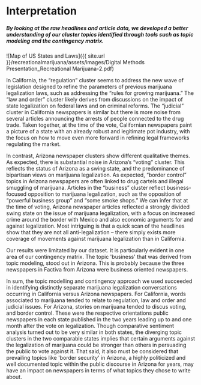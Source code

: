 # Interpretation

##### By looking at the raw headlines and article data, we developed a better understanding of our cluster topics identified through tools such as topic modeling and the contingency matrix.

![Map of US States and Laws]({{ site.url }}/recreationalmarijuana/assets/images/Digital Methods Presentation_Recreational Marijuana-2.pdf)

In California, the “regulation” cluster seems to address the new wave of legislation designed to refine the parameters of previous marijuana legalization laws, such as addressing the “rules for growing marijuana.” The “law and order” cluster likely derives from discussions on the impact of state legalization on federal laws and on criminal reforms. The “judicial” cluster in California newspapers is similar but there is more noise from several articles announcing the arrests of people connected to the drug trade. Taken together, at the time of the vote, Californian newspapers paint a picture of a state with an already robust and legitimate pot industry, with the focus on how to move even more forward in refining legal frameworks regulating the market. 

In contrast, Arizona newspaper clusters show different qualitative themes. As expected, there is substantial noise in Arizona’s “voting” cluster. This reflects the status of Arizona as a swing state, and the predominance of bipartisan views on marijuana legalization. As expected, “border control” topics in Arizona newspapers are often linked to drug cartels and illegal smuggling of marijuana. Articles in the “business” cluster reflect business-focused opposition to marijuana legalization, such as the opposition of “powerful business group” and “some smoke shops.” We can infer that at the time of voting, Arizona newspaper articles reflected a strongly divided swing state on the issue of marijuana legalization, with a focus on increased crime around the border with Mexico and also economic arguments for and against legalization. Most intriguing is that a quick scan of the headlines show that they are not all anti-legalization – there simply exists more coverage of movements against marijuana legalization than in California.

Our results were limitated by our dataset. It is particularly evident in one area of our contingency matrix. The topic 'business' that was derived from topic modeling, stood out in Arizona. This is probably because the three newspapers in Factiva from Arizona were business oriented newspapers.  

In sum, the topic modelling and contingency approach we used succeeded in identifying distinctly separate marijuana legalization conversations occurring in California versus Arizona newspapers. For California, words associated to marijuana tended to relate to regulation, law and order and judicial issues. For Arizona, stories on marijuana tended to discus voting, and border control. These were the respective orientations public newspapers in each state published in the two years leading up to and one month after the vote on legalization. Though comparative sentiment analysis turned out to be very similar in both states, the diverging topic clusters in the two comparable states implies that certain arguments against the legalization of marijuana could be stronger than others in persuading the public to vote against it. That said, it also must be considered that prevailing topics like 'border security' in Arizona, a highly politicized and well documented topic  within the public discourse in Arizona for years, may have an impact on newspapers in terms of what topics they chose to write about.  

